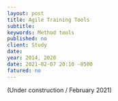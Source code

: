 ```yaml
---
layout: post
title: Agile Training Tools
subtitle:
keywords: Method tools
published: no
client: Study
date:
year: 2014, 2020
date: 2021-02-07 20:10 -0500
fatured: no
---
```

(Under construction / February 2021)
